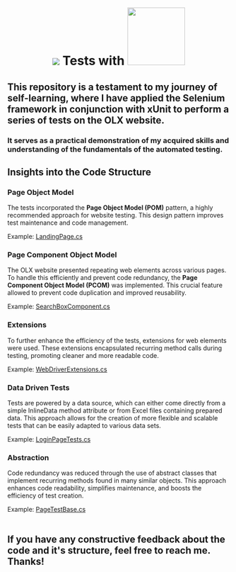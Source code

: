 <h1 align="center"><img src="https://img.shields.io/badge/-selenium-%43B02A?style=for-the-badge&logo=selenium&logoColor=white" > Tests with  <img src="https://xunit.net/images/full-logo.svg" width=130></h1>

## This repository is a testament to my journey of self-learning, where I have applied the Selenium framework in conjunction with xUnit to perform a series of tests on the OLX website. 
### It serves as a practical demonstration of my acquired skills and understanding of the fundamentals of the automated testing.

<p align="center">
  

</p>

## Insights into the Code Structure
### Page Object Model
The tests incorporated the **Page Object Model (POM)** pattern, a highly recommended approach for website testing. This design pattern improves test maintenance and code management.

Example:  <a href="https://github.com/WojciechMarczewski/OLX-Selenium-Tests/blob/main/PageObjects/LandingPage.cs">LandingPage.cs</a>

### Page Component Object Model
The OLX website presented repeating web elements across various pages. To handle this efficiently and prevent code redundancy, the **Page Component Object Model (PCOM)** was implemented. This crucial feature allowed to prevent code duplication and improved reusability.

Example:  <a href="https://github.com/WojciechMarczewski/OLX-Selenium-Tests/blob/main/PageComponentObjects/SearchBoxComponent.cs">SearchBoxComponent.cs</a>
### Extensions
To further enhance the efficiency of the tests, extensions for web elements were used. These extensions encapsulated recurring method calls during testing, promoting cleaner and more readable code.

Example: <a href="https://github.com/WojciechMarczewski/OLX-Selenium-Tests/blob/main/Helpers/WebDriverExtensions.cs">WebDriverExtensions.cs</a>

### Data Driven Tests
Tests are powered by a data source, which can either come directly from a simple InlineData method attribute or from Excel files containing prepared data. This approach allows for the creation of more flexible and scalable tests that can be easily adapted to various data sets.

Example: <a href="https://github.com/WojciechMarczewski/OLX-Selenium-Tests/blob/main/PageTests/LoginPageTests.cs">LoginPageTests.cs</a>
### Abstraction
Code redundancy was reduced through the use of abstract classes that implement recurring methods found in many similar objects. This approach enhances code readability, simplifies maintenance, and boosts the efficiency of test creation.

Example: <a href="https://github.com/WojciechMarczewski/OLX-Selenium-Tests/blob/main/PageTests/PageTestBase.cs">PageTestBase.cs</a>
<br>
<br>

## If you have any constructive feedback about the code and it's structure, feel free to reach me. Thanks!
